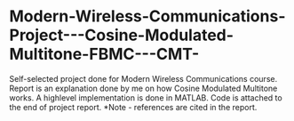 # Modern-Wireless-Communications-Project---Cosine-Modulated-Multitone-FBMC---CMT-
Self-selected project done for Modern Wireless Communications course. Report is an explanation done by me on how Cosine Modulated Multitone works. A highlevel implementation is done in MATLAB. Code is attached to the end of project report. *Note - references are cited in the report.
